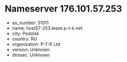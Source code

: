 # Nameserver 176.101.57.253

* as_number: 51011
* name: host57-253.lease.p-t-k.net.
* city: Podolsk
* country: RU
* organization: P-T-K Ltd
* version: Unknown
* dnssec: Unknown

